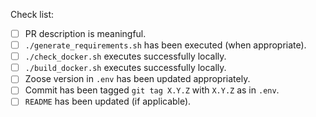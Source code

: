 Check list:

- [ ] PR description is meaningful.
- [ ] `./generate_requirements.sh` has been executed (when appropriate).
- [ ] `./check_docker.sh` executes successfully locally.
- [ ] `./build_docker.sh` executes successfully locally.
- [ ] Zoose version in `.env` has been updated appropriately.
- [ ] Commit has been tagged `git tag X.Y.Z` with `X.Y.Z` as in `.env`.
- [ ] `README` has been updated (if applicable).
